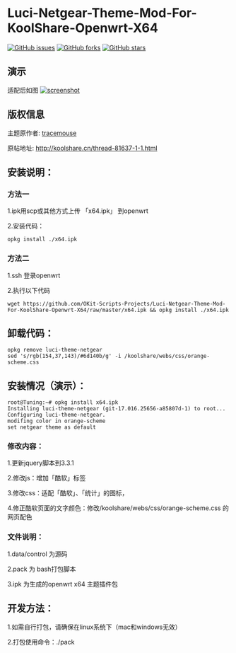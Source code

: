# Luci-Netgear-Theme-Mod-For-KoolShare-Openwrt-X64

[![GitHub issues](https://img.shields.io/github/issues/OKit-Scripts-Projects/Luci-Netgear-Theme-Mod-For-KoolShare-Openwrt-X64.svg)](https://github.com/OKit-Scripts-Projects/Luci-Netgear-Theme-Mod-For-KoolShare-Openwrt-X64/issues)
[![GitHub forks](https://img.shields.io/github/forks/OKit-Scripts-Projects/Luci-Netgear-Theme-Mod-For-KoolShare-Openwrt-X64.svg)](https://github.com/OKit-Scripts-Projects/Luci-Netgear-Theme-Mod-For-KoolShare-Openwrt-X64/network)
[![GitHub stars](https://img.shields.io/github/stars/OKit-Scripts-Projects/Luci-Netgear-Theme-Mod-For-KoolShare-Openwrt-X64.svg)](https://github.com/OKit-Scripts-Projects/Luci-Netgear-Theme-Mod-For-KoolShare-Openwrt-X64/stargazers)


## 演示
适配后如图
[![screenshot](https://github.com/OKit-Scripts-Projects/Luci-Netgear-Theme-Mod-For-KoolShare-Openwrt-X64/raw/self/screen.jpg "title")](截图)

## 版权信息
主题原作者: [tracemouse](http://koolshare.cn/space-uid-11558.html)

原帖地址:   http://koolshare.cn/thread-81637-1-1.html


## 安装说明：
### 方法一
1.ipk用scp或其他方式上传 「x64.ipk」 到openwrt

2.安装代码：
```
opkg install ./x64.ipk 
```
### 方法二
1.ssh 登录openwrt

2.执行以下代码
```
wget https://github.com/OKit-Scripts-Projects/Luci-Netgear-Theme-Mod-For-KoolShare-Openwrt-X64/raw/master/x64.ipk && opkg install ./x64.ipk
```


## 卸载代码：
```
opkg remove luci-theme-netgear
sed 's/rgb(154,37,143)/#6d140b/g' -i /koolshare/webs/css/orange-scheme.css
```


## 安装情况（演示）：
```
root@Tuning:~# opkg install x64.ipk
Installing luci-theme-netgear (git-17.016.25656-a85807d-1) to root...
Configuring luci-theme-netgear.
modifing color in orange-scheme
set netgear theme as default
```



### 修改内容：
1.更新jquery脚本到3.3.1

2.修改js：增加「酷软」标签

3.修改css：适配「酷软」、「统计」的图标，

4.修正酷软页面的文字颜色：修改/koolshare/webs/css/orange-scheme.css 的网页配色


### 文件说明：
1.data/control 为源码

2.pack 为 bash打包脚本

3.ipk 为生成的openwrt x64 主题插件包


## 开发方法：
1.如需自行打包，请确保在linux系统下（mac和windows无效）

2.打包使用命令：./pack


